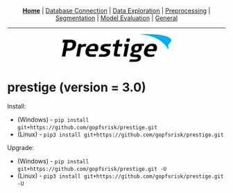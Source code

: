 <p align="center">
	<b><a href="README.md">Home</a></b> | <a href="doc/db_connection.md">Database Connection</a> | <a href="doc/data_exploration.md">Data Exploration</a> | <a href="doc/preprocessing.md">Preprocessing</a> | <a href="doc/segmentation.md">Segmentation</a> | <a href="doc/model_eval.md">Model Evaluation</a> | <a href="doc/general.md">General</a>
</p>

---

<p align="center"><img src="img/prestige_logo.png" alt="Prestige logo" width=50% height=50% /></p>

#

<h1>prestige (version = 3.0)</h1>

Install:
- (Windows) - ```pip install git+https://github.com/gopfsrisk/prestige.git```
- (Linux) - ```pip3 install git+https://github.com/gopfsrisk/prestige.git```

Upgrade:
- (Windows) - ```pip install git+https://github.com/gopfsrisk/prestige.git -U```
- (Linux) - ```pip3 install git+https://github.com/gopfsrisk/prestige.git -U```
